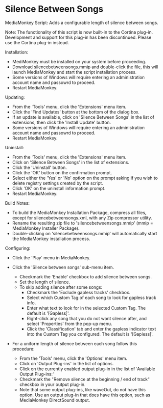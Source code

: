 Silence Between Songs
=======

MediaMonkey Script: Adds a configurable length of silence between songs. 

Note: The functionality of this script is now built-in to the Cortina plug-in. Development and support for this plug-in has been discontinued. Please use the Cortina plug-in instead.

Installation:

* MediMonkey must be installed on your system before proceeding.
* Download silencebetweensongs.mmip and double-click the file, this will launch MediaMonkey and start the script installation process.
* Some versions of Windows will require entering an administration account name and passowrd to proceed.
* Restart MediaMonkey.

Updating:

* From the 'Tools' menu, click the 'Extensions' menu item.
* Click the 'Find Updates' button at the bottom of the dialog box.
* If an update is available, click on 'Silence Between Songs' in the list of extensions, then click the 'Install Update' button.
* Some versions of Windows will require entering an administration account name and passowrd to proceed.
* Restart MediaMonkey.

Uninstall:

* From the 'Tools' menu, click the 'Extensions' menu item.
* Click on 'Silence Between Songs' in the list of extensions.
* Click the 'Uninstall' button.
* Click the 'OK' button on the confirmation prompt.
* Select either the 'Yes' or 'No' option on the prompt asking if you wish to delete registry settings created by the script.
* Click 'OK' on the uninstall information prompt.
* Restart MediaMonkey.

Build Notes:

* To build the MediaMonkey Installation Package, compress all files, except for silencebetweensongs.xml, with any Zip compressor utility. 
* Rename the resulting zip file to 'silencebetweensongs.mmip' (mmip = MediaMonkey Installer Package).
* Double-clicking on 'silencebetweensongs.mmip' will automatically start the MediaMonkey installation process.

Configuring:

* Click the 'Play' menu in MediaMonkey.
* Click the 'Silence between songs' sub-menu item.
  * Checkmark the 'Enable' checkbox to add silence between songs.
  * Set the length of silence.
  * To skip adding silence after some songs:
    * Checkmark the 'Exclude gapless tracks' checkbox.
    * Select which Custom Tag of each song to look for gapless track info.
    * Enter what text to look for in the selected Custom Tag. The default is '[Gapless]'.
    * Right-click any song that you do not want silence after, and select 'Properties' from the pop-up menu.
    * Click the 'Classification' tab and enter the gapless indicator text into the Custom Tag you configured. The default is '[Gapless]'. 

* For a uniform length of silence between each song follow this procedure:
  * From the 'Tools' menu, click the 'Options' menu item.
  * Click on 'Output Plug-ins' in the list of options.
  * Click on the currently enabled output plug-in in the list of 'Available Output Plug-ins:'
  * Checkmark the "Remove silence at the beginning / end of track" checkbox in your output plug-in.
  * Note that some output plug-ins, like waveOut, do not have this option. Use an output plug-in that does have this option, such as MediaMonkey DirectSound output.
